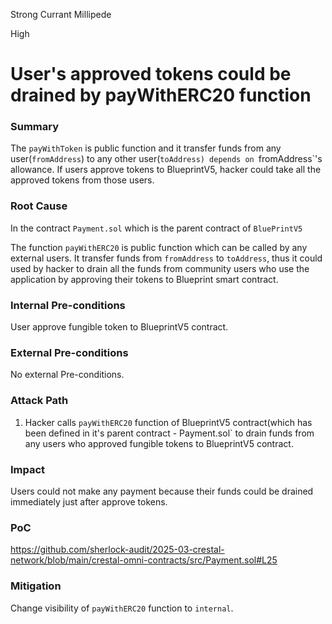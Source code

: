 Strong Currant Millipede

High

# User's approved tokens could be drained by payWithERC20 function

### Summary

The `payWithToken` is public function and it transfer funds from any user(`fromAddress`) to any other user(`toAddress) depends on `fromAddress`'s allowance.
If users approve tokens to BlueprintV5, hacker could take all the approved tokens from those users.

### Root Cause

In the contract `Payment.sol` which is the parent contract of `BluePrintV5`

The function `payWithERC20` is public function which can be called by any external users.
It transfer funds from `fromAddress` to `toAddress`, thus it could used by hacker to drain all the funds from community users who use the application by approving their tokens to Blueprint smart contract.

### Internal Pre-conditions

User approve fungible token to BlueprintV5 contract.


### External Pre-conditions

No external Pre-conditions.


### Attack Path

1. Hacker calls `payWithERC20` function of BlueprintV5 contract(which has been defined in it's parent contract - Payment.sol` to drain funds from any users who approved fungible tokens to BlueprintV5 contract.


### Impact

Users could not make any payment because their funds could be drained immediately just after approve tokens.


### PoC

https://github.com/sherlock-audit/2025-03-crestal-network/blob/main/crestal-omni-contracts/src/Payment.sol#L25


### Mitigation

Change visibility of `payWithERC20` function to `internal`.
